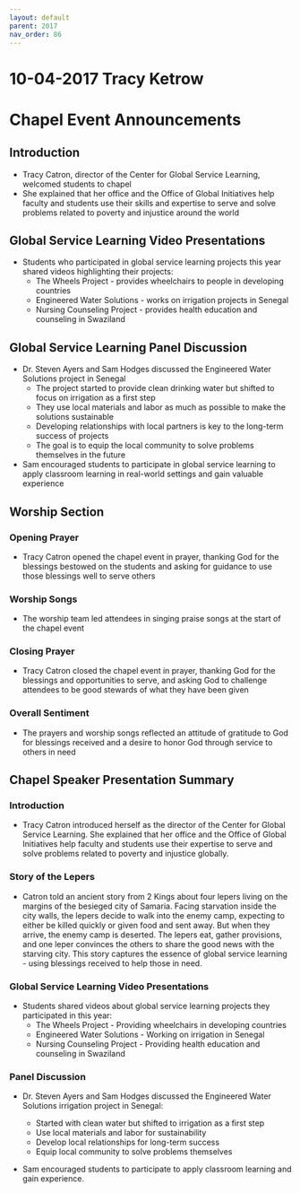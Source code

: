 ```yaml
---
layout: default
parent: 2017
nav_order: 86
---
```


# 10-04-2017 Tracy Ketrow



# Chapel Event Announcements

## Introduction
- Tracy Catron, director of the Center for Global Service Learning, welcomed students to chapel 
- She explained that her office and the Office of Global Initiatives help faculty and students use their skills and expertise to serve and solve problems related to poverty and injustice around the world

## Global Service Learning Video Presentations
- Students who participated in global service learning projects this year shared videos highlighting their projects:
  - The Wheels Project - provides wheelchairs to people in developing countries
  - Engineered Water Solutions - works on irrigation projects in Senegal
  - Nursing Counseling Project - provides health education and counseling in Swaziland

## Global Service Learning Panel Discussion 
- Dr. Steven Ayers and Sam Hodges discussed the Engineered Water Solutions project in Senegal
  - The project started to provide clean drinking water but shifted to focus on irrigation as a first step
  - They use local materials and labor as much as possible to make the solutions sustainable
  - Developing relationships with local partners is key to the long-term success of projects
  - The goal is to equip the local community to solve problems themselves in the future
- Sam encouraged students to participate in global service learning to apply classroom learning in real-world settings and gain valuable experience


## Worship Section

### Opening Prayer
- Tracy Catron opened the chapel event in prayer, thanking God for the blessings bestowed on the students and asking for guidance to use those blessings well to serve others 

### Worship Songs
- The worship team led attendees in singing praise songs at the start of the chapel event

### Closing Prayer  
- Tracy Catron closed the chapel event in prayer, thanking God for the blessings and opportunities to serve, and asking God to challenge attendees to be good stewards of what they have been given

### Overall Sentiment
- The prayers and worship songs reflected an attitude of gratitude to God for blessings received and a desire to honor God through service to others in need


## Chapel Speaker Presentation Summary

### Introduction

- Tracy Catron introduced herself as the director of the Center for Global Service Learning. She explained that her office and the Office of Global Initiatives help faculty and students use their expertise to serve and solve problems related to poverty and injustice globally.

### Story of the Lepers

- Catron told an ancient story from 2 Kings about four lepers living on the margins of the besieged city of Samaria. Facing starvation inside the city walls, the lepers decide to walk into the enemy camp, expecting to either be killed quickly or given food and sent away. But when they arrive, the enemy camp is deserted. The lepers eat, gather provisions, and one leper convinces the others to share the good news with the starving city. This story captures the essence of global service learning - using blessings received to help those in need.

### Global Service Learning Video Presentations

- Students shared videos about global service learning projects they participated in this year:
  - The Wheels Project - Providing wheelchairs in developing countries
  - Engineered Water Solutions - Working on irrigation in Senegal
  - Nursing Counseling Project - Providing health education and counseling in Swaziland

### Panel Discussion 

- Dr. Steven Ayers and Sam Hodges discussed the Engineered Water Solutions irrigation project in Senegal:
  - Started with clean water but shifted to irrigation as a first step
  - Use local materials and labor for sustainability  
  - Develop local relationships for long-term success
  - Equip local community to solve problems themselves

- Sam encouraged students to participate to apply classroom learning and gain experience.